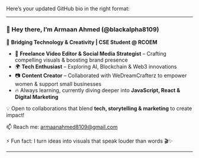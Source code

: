 Here’s your updated GitHub bio in the right format:  

---

### 👋 Hey there, I’m **Armaan Ahmed** (@blackalpha8109)  

🚀 **Bridging Technology & Creativity | CSE Student @ RCOEM**  

- 🎨 **Freelance Video Editor & Social Media Strategist** – Crafting compelling visuals & boosting brand presence  
- 🌍 **Tech Enthusiast** – Exploring AI, Blockchain & Web3 innovations  
- 📷 **Content Creator** – Collaborated with WeDreamCrafterz to empower women & support small businesses  
- 🔥 Always learning, currently diving deeper into **JavaScript, React & Digital Marketing**  

💡 Open to collaborations that blend **tech, storytelling & marketing** to create impact!  

📫 Reach me: armaanahmed8109@gmail.com  

⚡ Fun fact: I turn ideas into visuals that speak louder than words 🎬✨  

---

